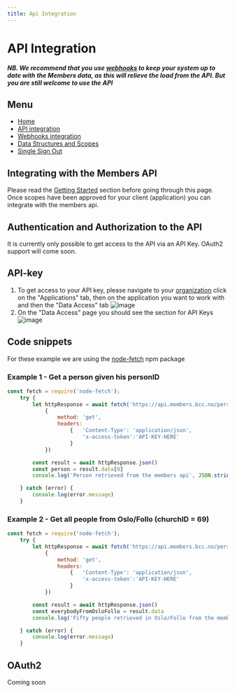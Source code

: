 ```yaml
---
title: Api Integration
---
```


# API Integration
**_NB. We recommend that you use [webhooks](./Webhooks.md) to keep your system up to date with the Members data, as this will relieve the load from the API. But you are still welcome to use the API_**
## Menu
- [Home](./index.md)
- [API integration](./Api-Integration.md)
- [Webhooks integration](./Webhooks.md)
- [Data Structures and Scopes](./Data-Structures-And-Scopes.md)
- [Single Sign Out](./Single-Sign-Out.md)

## Integrating with the Members API
Please read the [Getting Started](./index.md) section before going through this page. Once scopes have been approved for your client (application) you can integrate with the members api.
 
## Authentication and Authorization to the API
It is currently only possible to get access to the API via an API Key. OAuth2 support will come soon.

## API-key
1. To get access to your API key, please navigate to your [organization](https://members.bcc.no/organisations) click on the "Applications" tab, then on the application you want to work with and then the "Data Access" tab
![image](https://user-images.githubusercontent.com/12196246/126334453-3cad28e8-b8f5-4156-8073-a79c4d7e647e.png)
2. On the "Data Access" page you should see the section for API Keys
![image](https://user-images.githubusercontent.com/12196246/126334964-374e824b-8447-4a38-8b9b-a82becd6259a.png)

## Code snippets
For these example we are using the [node-fetch](https://www.npmjs.com/package/node-fetch) npm package
<br />
### Example 1 - Get a person given his personID
```js
const fetch = require('node-fetch');
    try {
        let httpResponse = await fetch('https://api.members.bcc.no/person?personID=12345',
            {
                method: 'get',
                headers:
                    {   'Content-Type': 'application/json',
                        'x-access-token':'API-KEY-HERE'
                    }
            })

        const result = await httpResponse.json()
        const person = result.data[0]
        console.log('Person retrieved from the members api', JSON.stringify(person))

    } catch (error) {
        console.log(error.message)
    }
```

### Example 2 - Get all people from Oslo/Follo (churchID = 69)

```js
const fetch = require('node-fetch');
    try {
        let httpResponse = await fetch('https://api.members.bcc.no/person?churchID=69&$limit=50&$skip=0',
            {
                method: 'get',
                headers:
                    {   'Content-Type': 'application/json',
                        'x-access-token':'API-KEY-HERE'
                    }
            })

        const result = await httpResponse.json()
        const everybodyFromOsloFollo = result.data
        console.log('Fifty people retrieved in Oslo/Follo from the members API', JSON.stringify(everybodyFromOsloFollo))

    } catch (error) {
        console.log(error.message)
    }
```

## OAuth2
Coming soon

